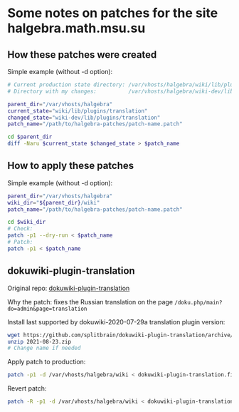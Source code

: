 # Some notes on patches for the site halgebra.math.msu.su


## How these patches were created

Simple example (without -d option):
```bash
# Current production state directory: /var/vhosts/halgebra/wiki/lib/plugins/translation
# Directory with my changes:          /var/vhosts/halgebra/wiki-dev/lib/plugins/translation

parent_dir="/var/vhosts/halgebra"
current_state="wiki/lib/plugins/translation"
changed_state="wiki-dev/lib/plugins/translation"
patch_name="/path/to/halgebra-patches/patch-name.patch"

cd $parent_dir
diff -Naru $current_state $changed_state > $patch_name
```


## How to apply these patches

Simple example (without -d option):
```bash
parent_dir="/var/vhosts/halgebra"
wiki_dir="${parent_dir}/wiki"
patch_name="/path/to/halgebra-patches/patch-name.patch"

cd $wiki_dir
# Check:
patch -p1 --dry-run < $patch_name
# Patch:
patch -p1 < $patch_name
```


## dokuwiki-plugin-translation

Original repo: [dokuwiki-plugin-translation](https://github.com/splitbrain/dokuwiki-plugin-translation/)

Why the patch: fixes the Russian translation on the page `/doku.php/main?do=admin&page=translation`

Install last supported by dokuwiki-2020-07-29a translation plugin version:
```bash
wget https://github.com/splitbrain/dokuwiki-plugin-translation/archive/refs/tags/2021-08-23.zip
unzip 2021-08-23.zip
# Change name if needed
```

Apply patch to production:
```bash
patch -p1 -d /var/vhosts/halgebra/wiki < dokuwiki-plugin-translation.fix-ru-lang.patch
```

Revert patch:
```bash
patch -R -p1 -d /var/vhosts/halgebra/wiki < dokuwiki-plugin-translation.fix-ru-lang.patch
```
